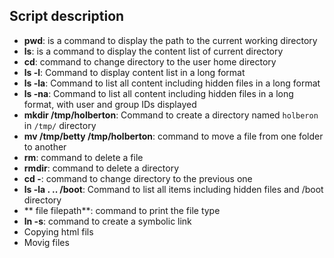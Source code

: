 ## Script description
* **pwd**: is a command to display the path to the current working directory
* **ls**: is a command to display the content list of current directory
* **cd**: command to change directory to the user home directory
* **ls -l**: Command to display content list in a long format
* **ls -la**: Command to list all content including hidden files in a long format
* **ls -na**: Command to list all content including hidden files in a long format, with user and group IDs displayed
* **mkdir /tmp/holberton**: Command to create a directory named `holberon` in `/tmp/` directory
* **mv /tmp/betty /tmp/holberton**: command to move a file from one folder to another
* **rm**: command to delete a file
* **rmdir**: command to delete a directory
* **cd -**: command to change directory to the previous one
* **ls -la . .. /boot**: Command to list all items including hidden files and /boot directory
* ** file filepath**: command to print the file type
* **ln -s**: command to create a symbolic link
* Copying html fils
* Movig files